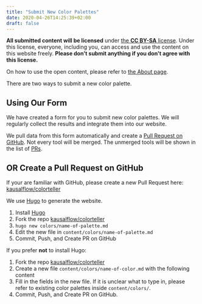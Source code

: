 ```yaml
---
title: "Submit New Color Palettes"
date: 2020-04-26T14:25:39+02:00
draft: false
---
```



**All submitted content will be licensed** under [the **CC BY-SA** license](https://creativecommons.org/licenses/by-sa/4.0/). Under this license, everyone, including you, can access and use the content on this website freely. **Please don't submit anything if you don't agree with this license.**

On how to use the open content, please refer to [the About page](/about/).


There are two ways to submit a new color palette.

## Using Our Form

We have created a form for you to submit new color palettes. We will regularly collect the results and integrate them into our website.


We pull data from this form automatically and create a [Pull Request on GitHub](https://github.com/kausalflow/colorteller/pulls). Not every tool will be merged. The unmerged tools will be shown in the list of [PRs](https://github.com/kausalflow/colorteller/pulls).


## OR Create a Pull Request on GitHub

If your are familiar with GitHub, please create a new Pull Request here: [kausalflow/colorteller](https://github.com/kausalflow/colorteller/pulls)

We use [Hugo](https://gohugo.io/) to generate the website.

1. Install [Hugo](https://gohugo.io/)
2. Fork the repo [kausalflow/colorteller](https://github.com/kausalflow/colorteller)
3. `hugo new colors/name-of-palette.md`
4. Edit the new file in `content/colors/name-of-palette.md`
5. Commit, Push, and Create PR on GitHub

If you prefer **not** to install Hugo:

1. Fork the repo [kausalflow/colorteller](https://github.com/kausalflow/colorteller)
2. Create a new file `content/colors/name-of-color.md` with the following content
3. Fill in the fields in the new file. If it is unclear what to type in, please refer to existing color palettes inside `content/colors/`.
4. Commit, Push, and Create PR on GitHub.
